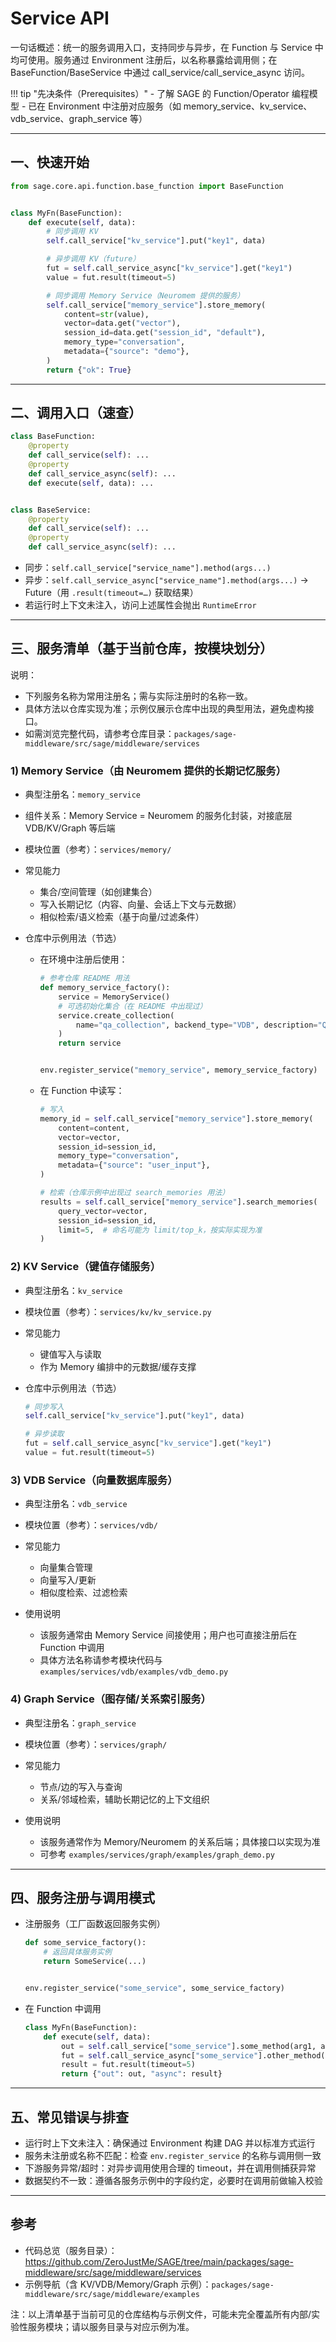 # Service API

一句话概述：统一的服务调用入口，支持同步与异步，在 Function 与 Service 中均可使用。服务通过 Environment 注册后，以名称暴露给调用侧；在
BaseFunction/BaseService 中通过 call_service/call_service_async 访问。

!!! tip "先决条件（Prerequisites）" - 了解 SAGE 的 Function/Operator 编程模型 - 已在 Environment 中注册对应服务（如
memory_service、kv_service、vdb_service、graph_service 等）

______________________________________________________________________

## 一、快速开始

```python
from sage.core.api.function.base_function import BaseFunction


class MyFn(BaseFunction):
    def execute(self, data):
        # 同步调用 KV
        self.call_service["kv_service"].put("key1", data)

        # 异步调用 KV（future）
        fut = self.call_service_async["kv_service"].get("key1")
        value = fut.result(timeout=5)

        # 同步调用 Memory Service（Neuromem 提供的服务）
        self.call_service["memory_service"].store_memory(
            content=str(value),
            vector=data.get("vector"),
            session_id=data.get("session_id", "default"),
            memory_type="conversation",
            metadata={"source": "demo"},
        )
        return {"ok": True}
```

______________________________________________________________________

## 二、调用入口（速查）

```python
class BaseFunction:
    @property
    def call_service(self): ...
    @property
    def call_service_async(self): ...
    def execute(self, data): ...


class BaseService:
    @property
    def call_service(self): ...
    @property
    def call_service_async(self): ...
```

- 同步：`self.call_service["service_name"].method(args...)`
- 异步：`self.call_service_async["service_name"].method(args...)` -> Future（用 `.result(timeout=…)`
  获取结果）
- 若运行时上下文未注入，访问上述属性会抛出 `RuntimeError`

______________________________________________________________________

## 三、服务清单（基于当前仓库，按模块划分）

说明：

- 下列服务名称为常用注册名；需与实际注册时的名称一致。
- 具体方法以仓库实现为准；示例仅展示仓库中出现的典型用法，避免虚构接口。
- 如需浏览完整代码，请参考仓库目录：`packages/sage-middleware/src/sage/middleware/services`

### 1) Memory Service（由 Neuromem 提供的长期记忆服务）

- 典型注册名：`memory_service`

- 组件关系：Memory Service = Neuromem 的服务化封装，对接底层 VDB/KV/Graph 等后端

- 模块位置（参考）：`services/memory/`

- 常见能力

  - 集合/空间管理（如创建集合）
  - 写入长期记忆（内容、向量、会话上下文与元数据）
  - 相似检索/语义检索（基于向量/过滤条件）

- 仓库中示例用法（节选）

  - 在环境中注册后使用：

    ```python
    # 参考仓库 README 用法
    def memory_service_factory():
        service = MemoryService()
        # 可选初始化集合（在 README 中出现过）
        service.create_collection(
            name="qa_collection", backend_type="VDB", description="QA pipeline memory"
        )
        return service


    env.register_service("memory_service", memory_service_factory)
    ```

  - 在 Function 中读写：

    ```python
    # 写入
    memory_id = self.call_service["memory_service"].store_memory(
        content=content,
        vector=vector,
        session_id=session_id,
        memory_type="conversation",
        metadata={"source": "user_input"},
    )

    # 检索（仓库示例中出现过 search_memories 用法）
    results = self.call_service["memory_service"].search_memories(
        query_vector=vector,
        session_id=session_id,
        limit=5,  # 命名可能为 limit/top_k，按实际实现为准
    )
    ```

### 2) KV Service（键值存储服务）

- 典型注册名：`kv_service`

- 模块位置（参考）：`services/kv/kv_service.py`

- 常见能力

  - 键值写入与读取
  - 作为 Memory 编排中的元数据/缓存支撑

- 仓库中示例用法（节选）

  ```python
  # 同步写入
  self.call_service["kv_service"].put("key1", data)

  # 异步读取
  fut = self.call_service_async["kv_service"].get("key1")
  value = fut.result(timeout=5)
  ```

### 3) VDB Service（向量数据库服务）

- 典型注册名：`vdb_service`

- 模块位置（参考）：`services/vdb/`

- 常见能力

  - 向量集合管理
  - 向量写入/更新
  - 相似度检索、过滤检索

- 使用说明

  - 该服务通常由 Memory Service 间接使用；用户也可直接注册后在 Function 中调用
  - 具体方法名称请参考模块代码与 `examples/services/vdb/examples/vdb_demo.py`

### 4) Graph Service（图存储/关系索引服务）

- 典型注册名：`graph_service`

- 模块位置（参考）：`services/graph/`

- 常见能力

  - 节点/边的写入与查询
  - 关系/邻域检索，辅助长期记忆的上下文组织

- 使用说明

  - 该服务通常作为 Memory/Neuromem 的关系后端；具体接口以实现为准
  - 可参考 `examples/services/graph/examples/graph_demo.py`

______________________________________________________________________

## 四、服务注册与调用模式

- 注册服务（工厂函数返回服务实例）

  ```python
  def some_service_factory():
      # 返回具体服务实例
      return SomeService(...)


  env.register_service("some_service", some_service_factory)
  ```

- 在 Function 中调用

  ```python
  class MyFn(BaseFunction):
      def execute(self, data):
          out = self.call_service["some_service"].some_method(arg1, arg2)
          fut = self.call_service_async["some_service"].other_method(...)
          result = fut.result(timeout=5)
          return {"out": out, "async": result}
  ```

______________________________________________________________________

## 五、常见错误与排查

- 运行时上下文未注入：确保通过 Environment 构建 DAG 并以标准方式运行
- 服务未注册或名称不匹配：检查 `env.register_service` 的名称与调用侧一致
- 下游服务异常/超时：对异步调用使用合理的 timeout，并在调用侧捕获异常
- 数据契约不一致：遵循各服务示例中的字段约定，必要时在调用前做输入校验

______________________________________________________________________

## 参考

- 代码总览（服务目录）：https://github.com/ZeroJustMe/SAGE/tree/main/packages/sage-middleware/src/sage/middleware/services
- 示例导航（含 KV/VDB/Memory/Graph 示例）：`packages/sage-middleware/src/sage/middleware/examples`

注：以上清单基于当前可见的仓库结构与示例文件，可能未完全覆盖所有内部/实验性服务模块；请以服务目录与对应示例为准。
